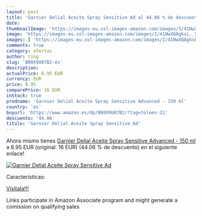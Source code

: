 ```yaml
---
layout: post
title: 'Garnier Delial Aceite Spray Sensitive Ad al 44.06 % de descuento'
date: 
thumbnailImage: 'https://images-eu.ssl-images-amazon.com/images/I/41NwXQAgksL._SL200_.jpg'
image: 'https://images-eu.ssl-images-amazon.com/images/I/41NwXQAgksL._SL200_.jpg'
images: [ 'https://images-eu.ssl-images-amazon.com/images/I/41NwXQAgksL._SL200_.jpg' ]
comments: true
category: ofertas
author: ring
slug: 'B00X9U87B2-es'
description:
actualPrice: 8.95 EUR
currency: EUR
price: 8.95
comparePrice: 16 EUR
inStock: true
prodname: 'Garnier Delial Aceite Spray Sensitive Advanced - 150 ml'
country: 'es'
buyurl: 'https://www.amazon.es/dp/B00X9U87B2/?tag=tolees-21'
descuento: '44.06'
titulo: 'Garnier Delial Aceite Spray Sensitive Ad'
---
```


Ahora mismo tienes [Garnier Delial Aceite Spray Sensitive Advanced - 150 ml](https://www.amazon.es/dp/B00X9U87B2/?tag=tolees-21) a 8.95 EUR (original: 16 EUR) (44.06 %  de descuento) en el siguiente enlace!

[![Garnier Delial Aceite Spray Sensitive Ad](https://images-eu.ssl-images-amazon.com/images/I/41NwXQAgksL._SL200_.jpg)](https://www.amazon.es/dp/B00X9U87B2/?tag=tolees-21)

Características:


[Visítala!!!](https://www.amazon.es/dp/B00X9U87B2/?tag=tolees-21)

Links participate in Amazon Associate program and might generate a comission on qualifying sales
